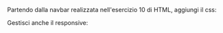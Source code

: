 Partendo dalla navbar realizzata nell'esercizio 10 di HTML, 
aggiungi il css:
<!-- 1. il bottone Search in hover, diventa verde con il testo bianco; -->
Gestisci anche il responsive:
<!-- 2. da 768px in giù nascondi tutti gli elementi presenti tranne "Navbar" e al loro posto, nella parte destra della navbar, deve apparire un'hamburgher menù (senza funzionalità). -->
<!-- 3. L'hamburgher menù inizialmente ha display: none; come regola css. -->
